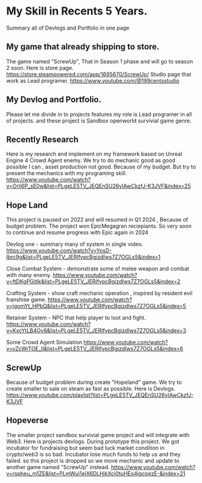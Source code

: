 # My Skill in Recents 5 Years.
Summary all of Devlogs and Portfolio in one page

## My game that already shipping to store.
The game named "ScrewUp", That in Season 1 phase and will go to season 2 soon.
Here is store page.
https://store.steampowered.com/app/1695670/ScrewUp/
Studio page that work as Lead programer.
https://www.youtube.com/@199centsstudio

## My Devlog and Portfolio. 
Please let me divide in to projects features my role is Lead programer in all of projects.
and these project is Sandbox openworld survivial game genre.

## Recently Research
Here is my research and implement on my framework based on Unreal Engine 4
Crowd Agent enemy. We try to do mechanic good as good possible I can , asset production not good.
Because of my budget. But try to present the mechanics with my programing skill.
https://www.youtube.com/watch?v=Orlj6P_sE0w&list=PLgeLE5TV_JEQEnSU26yIAwCkzfJ-K3JVF&index=25

## Hope Land
This project is paused on 2022 and will resumed in Q1 2024 , Because of budget problem.
The project won EpicMegagran reciepiants. So very soon to continue and resume progress with Epic again in 2024

Devlog one - summary many of system in single video.
https://www.youtube.com/watch?v=YosD-lbrc9g&list=PLgeLE5TV_JERIfypcBgizdIws7Z7OGLs5&index=1

Close Combat System - demonstrate some of melee weapon and combat with many enemy.
https://www.youtube.com/watch?v=ftDKgPGitIk&list=PLgeLE5TV_JERIfypcBgizdIws7Z7OGLs5&index=2

Crafting System - show craft mechanic operation , inspired by resident evil franshise game.
https://www.youtube.com/watch?v=jgomYt_HPbQ&list=PLgeLE5TV_JERIfypcBgizdIws7Z7OGLs5&index=5

Retainer System - NPC that help player to loot and fight.
https://www.youtube.com/watch?v=KxcYtLB4Ov8&list=PLgeLE5TV_JERIfypcBgizdIws7Z7OGLs5&index=3

Some Crowd Agent Simulation
https://www.youtube.com/watch?v=vZcWrTOE_lI&list=PLgeLE5TV_JERIfypcBgizdIws7Z7OGLs5&index=6

## ScrewUp
Because of budget problem during create "Hopeland" game. We try to create smaller to sale on steam as fast as possible.
Here is Devlogs.
https://www.youtube.com/playlist?list=PLgeLE5TV_JEQEnSU26yIAwCkzfJ-K3JVF

## Hopeverse
The smaller project sandbox survivial game project and will integrate with Web3.
Here is projects devlogs. During prototype this project. We got incubator for fundraising
but seem bad luck market condition in crypto/web3 is so bad. Incubator lose much funds to help us and they failed.
so this project is dropped so we move mechanic and update to another game named "ScrewUp" instead.
https://www.youtube.com/watch?v=rspheu_m1ZE&list=PLmWui1ejX6DLHjkXcj0tuHEo4jgcpezE-&index=21
